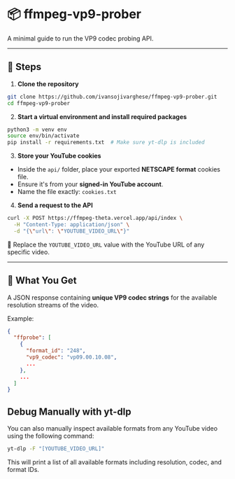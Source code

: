# 📦 ffmpeg-vp9-prober 

A minimal guide to run the VP9 codec probing API.

---

## 🔧 Steps

1. **Clone the repository**
```bash
git clone https://github.com/ivansojivarghese/ffmpeg-vp9-prober.git
cd ffmpeg-vp9-prober
```

2. **Start a virtual environment and install required packages**
```bash
python3 -m venv env
source env/bin/activate
pip install -r requirements.txt  # Make sure yt-dlp is included
```

3. **Store your YouTube cookies**
- Inside the `api/` folder, place your exported **NETSCAPE format** cookies file.
- Ensure it's from your **signed-in YouTube account**.
- Name the file exactly: `cookies.txt`

4. **Send a request to the API**
```bash
curl -X POST https://ffmpeg-theta.vercel.app/api/index \
  -H "Content-Type: application/json" \
  -d "{\"url\": \"YOUTUBE_VIDEO_URL\"}"
```

📌 Replace the `YOUTUBE_VIDEO_URL` value with the YouTube URL of any specific video.

---

## 🔄 What You Get

A JSON response containing **unique VP9 codec strings** for the available resolution streams of the video.

Example:
```json
{
  "ffprobe": [
    {
      "format_id": "248",
      "vp9_codec": "vp09.00.10.08",
      ...
    },
    ...
  ]
}
```

## Debug Manually with yt-dlp

You can also manually inspect available formats from any YouTube video using the following command:

```bash
yt-dlp -F "[YOUTUBE_VIDEO_URL]"
```

This will print a list of all available formats including resolution, codec, and format IDs.


